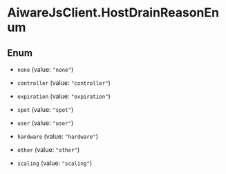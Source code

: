 # AiwareJsClient.HostDrainReasonEnum

## Enum


* `none` (value: `"none"`)

* `controller` (value: `"controller"`)

* `expiration` (value: `"expiration"`)

* `spot` (value: `"spot"`)

* `user` (value: `"user"`)

* `hardware` (value: `"hardware"`)

* `other` (value: `"other"`)

* `scaling` (value: `"scaling"`)


